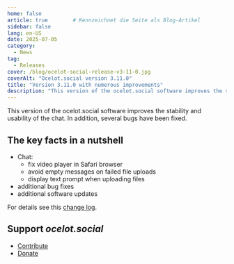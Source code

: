 ```yaml
---
home: false
article: true        # Kennzeichnet die Seite als Blog-Artikel
sidebar: false
lang: en-US
date: 2025-07-05
category:
  - News
tag:
  - Releases
cover: /blog/ocelot-social-release-v3-11-0.jpg
coverAlt: "Ocelot.social version 3.11.0"
title: "Version 3.11.0 with numerous improvements"
description: "This version of the ocelot.social software improves the stability and usability of the chat and fixes several bugs."
---
```


This version of the ocelot.social software improves the stability and usability of the chat.
In addition, several bugs have been fixed.

## The key facts in a nutshell

- Chat:
  - fix video player in Safari browser
  - avoid empty messages on failed file uploads
  - display text prompt when uploading files
- additional bug fixes
- additional software updates

For details see this [change log](https://github.com/Ocelot-Social-Community/Ocelot-Social/releases/tag/3.11.0).

## Support *ocelot.social*

- [Contribute](/en/contribute/)
- [Donate](/en/donate/)
